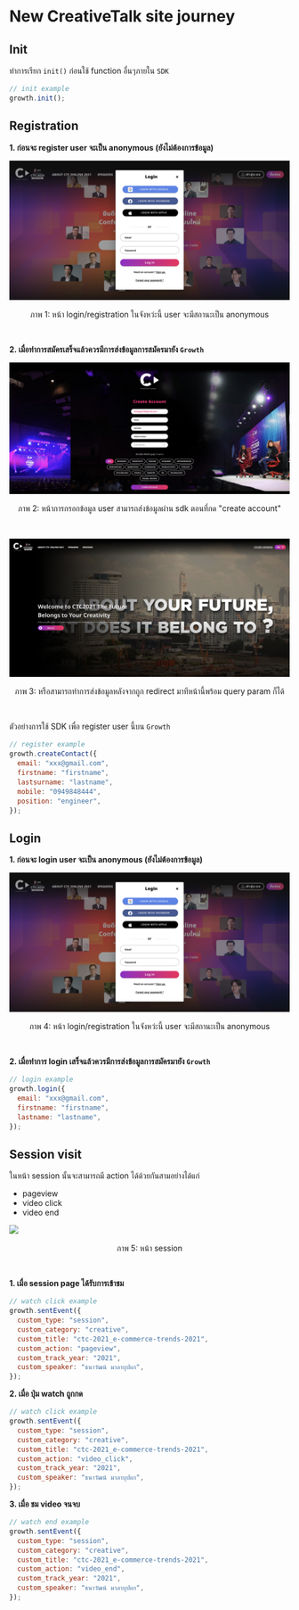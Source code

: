 # New CreativeTalk site journey

## Init

ทำการเรียก `init()` ก่อนใช้ function อื่นๆภายใน `SDK`

```js
// init example
growth.init();
```

## Registration
**1. ก่อนจะ register user จะเป็น anonymous (ยังไม่ต้องการข้อมูล)**

![](images/new_site/1_regis.png)

<p align="center">ภาพ 1: หน้า login/registration ในจังหว่ะนี้ user จะมีสถานะเป็น anonymous</p>
<br>

**2. เมื่อทำการสมัครเสร็จแล้วควรมีการส่งข้อมูลการสมัครมายัง `Growth`**

![](images/new_site/2_regis_success.png)

<p align="center">ภาพ 2: หน้าการกรอกข้อมูล user สามารถส่งข้อมูลผ่าน sdk ตอนที่กด "create account"</p>
<br>

![](images/new_site/3_regis_redirect.png)

<p align="center">ภาพ 3: หรือสามารถทำการส่งข้อมูลหลังจากถูก redirect มาทีหน้านี้พร้อม query param ก็ได้</p>
<br>

ตัวอย่างการใช้ SDK เพื่อ register user นี้บน `Growth`

```js
// register example
growth.createContact({
  email: "xxx@gmail.com",
  firstname: "firstname",
  lastsurname: "lastname",
  mobile: "0949848444",
  position: "engineer",
});
```
## Login

**1. ก่อนจะ login user จะเป็น anonymous (ยังไม่ต้องการข้อมูล)**

![](images/new_site/1_regis.png)

<p align="center">ภาพ 4: หน้า login/registration ในจังหว่ะนี้ user จะมีสถานะเป็น anonymous</p>
<br>

**2. เมื่อทำการ login เสร็จแล้วควรมีการส่งข้อมูลการสมัครมายัง `Growth`**

```js
// login example
growth.login({
  email: "xxx@gmail.com",
  firstname: "firstname",
  lastname: "lastname",
});
```

## Session visit

ในหน้า session นั้นจะสามารถมี action ได้ด้วยกันสามอย่างได้แก่ 
- pageview
- video click
- video end

![](images/new_site/4_content_visit.png)

<p align="center">ภาพ 5: หน้า session</p>
<br>

**1. เมื่อ session page ได้รับการเข้าชม**

```js
// watch click example
growth.sentEvent({
  custom_type: "session",
  custom_category: "creative",
  custom_title: "ctc-2021_e-commerce-trends-2021",
  custom_action: "pageview",
  custom_track_year: "2021",
  custom_speaker: "ธนาวัฒน์ มาลาบุปผา",
});
```

**2. เมื่อ ปุ่ม watch ถูกกด**

```js
// watch click example
growth.sentEvent({
  custom_type: "session",
  custom_category: "creative",
  custom_title: "ctc-2021_e-commerce-trends-2021",
  custom_action: "video_click",
  custom_track_year: "2021",
  custom_speaker: "ธนาวัฒน์ มาลาบุปผา",
});
```

**3. เมื่อ ชม video จนจบ**

```js
// watch end example
growth.sentEvent({
  custom_type: "session",
  custom_category: "creative",
  custom_title: "ctc-2021_e-commerce-trends-2021",
  custom_action: "video_end",
  custom_track_year: "2021",
  custom_speaker: "ธนาวัฒน์ มาลาบุปผา",
});
```
